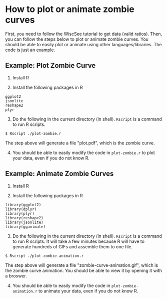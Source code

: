 # How to plot or animate zombie curves

First, you need to follow the WiscSee tutorial to get data (valid
ratios). Then, you can follow the steps below to plot or animate
zombie curves. You should be able to easily plot or animate using
other languages/libraries. The code is just an example.

## Example: Plot Zombie Curve

1. Install R

2. Install the following packages in R

```
ggplot2
jsonlite
reshape2
plyr
```

3.  Do the following in the current directory (in shell). `Rscript` is 
a command to run R scripts.

```
$ Rscript ./plot-zombie.r
```

The step above will generate a file "plot.pdf", which is the zombie curve.

4. You should be able to easily modify the code in `plot-zombie.r` to plot your data, 
even if you do not know R.


## Example: Animate Zombie Curves

1. Install R

2. Install the following packages in R

```
library(ggplot2)
library(dplyr)
library(plyr)
library(reshape2)
library(jsonlite)
library(gganimate)
```

3.  Do the following in the current directory (in shell). `Rscript` is 
a command to run R scripts. It will take a few minutes because R will
have to generate hundreds of GIFs and assemble them to one file.

```
$ Rscript ./plot-zombie-animation.r
```

The step above will generate a file "zombie-curve-animation.gif", which 
is the zombie curve animation. You should be able to view it by opening it
with a broswer.

4. You should be able to easily modify the code in `plot-zombie-animation.r` to 
animate your data, even if you do not know R.

